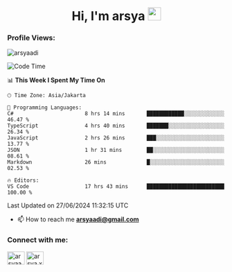 <h1 align="center">Hi, I'm arsya 
  <img src="https://media.giphy.com/media/hvRJCLFzcasrR4ia7z/giphy.gif" width="30px"/>
</h1>

<p align="left"> <h3>Profile Views:</h3> <img src="https://komarev.com/ghpvc/?username=arsyaadi&label=Profile%20views&color=0e75b6&style=flat" alt="arsyaadi" /> </p>

<!--START_SECTION:waka-->
![Code Time](http://img.shields.io/badge/Code%20Time-2%2C848%20hrs%2051%20mins-blue)

📊 **This Week I Spent My Time On** 

```text
🕑︎ Time Zone: Asia/Jakarta

💬 Programming Languages: 
C#                       8 hrs 14 mins       ████████████░░░░░░░░░░░░░   46.47 % 
TypeScript               4 hrs 40 mins       ███████░░░░░░░░░░░░░░░░░░   26.34 % 
JavaScript               2 hrs 26 mins       ███░░░░░░░░░░░░░░░░░░░░░░   13.77 % 
JSON                     1 hr 31 mins        ██░░░░░░░░░░░░░░░░░░░░░░░   08.61 % 
Markdown                 26 mins             █░░░░░░░░░░░░░░░░░░░░░░░░   02.53 % 

🔥 Editors: 
VS Code                  17 hrs 43 mins      █████████████████████████   100.00 % 
```


 Last Updated on 27/06/2024 11:32:15 UTC
<!--END_SECTION:waka-->

- 📫 How to reach me **arsyaadi@gmail.com**


<h3 align="left">Connect with me:</h3>
<p align="left">
<a href="https://linkedin.com/in/arsyaadi" target="blank"><img align="center" src="https://raw.githubusercontent.com/rahuldkjain/github-profile-readme-generator/master/src/images/icons/Social/linked-in-alt.svg" alt="arsyaadi" height="30" width="40" /></a>
<a href="https://fb.com/arsya.xkz" target="blank"><img align="center" src="https://raw.githubusercontent.com/rahuldkjain/github-profile-readme-generator/master/src/images/icons/Social/facebook.svg" alt="arsya.xkz" height="30" width="40" /></a>
</p>
